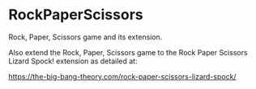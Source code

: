 # RockPaperScissors
Rock, Paper, Scissors game and its extension.

Also extend the Rock, Paper, Scissors game to the Rock Paper Scissors Lizard Spock! extension as detailed at:

https://the-big-bang-theory.com/rock-paper-scissors-lizard-spock/
